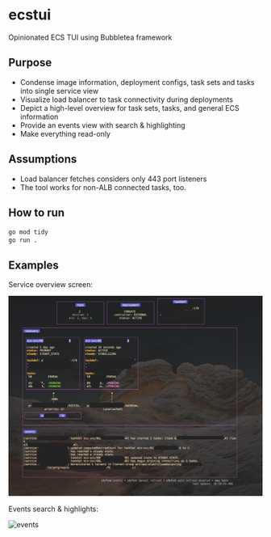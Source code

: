 # ecstui

Opinionated ECS TUI using Bubbletea framework

## Purpose

* Condense image information, deployment configs, task sets and tasks into single service view
* Visualize load balancer to task connectivity during deployments 
* Depict a high-level overview for task sets, tasks, and general ECS information
* Provide an events view with search & highlighting
* Make everything read-only

## Assumptions

* Load balancer fetches considers only 443 port listeners
* The tool works for non-ALB connected tasks, too.


## How to run

```
go mod tidy
go run .
```

## Examples

Service overview screen:

![service overview](./screenshots/service-overview.png)


Events search & highlights:

![events](./screenshots/events.png)
